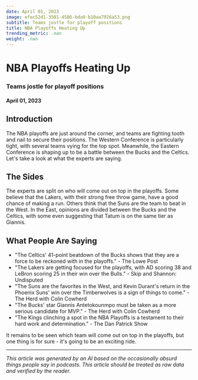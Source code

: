 ```yaml
---
date: April 01, 2023
image: efec52d1-3501-4586-bda9-b10aa7926a53.png
subtitle: Teams jostle for playoff positions
title: NBA Playoffs Heating Up
trending_metric: .nan
weight: .nan
---
```

# NBA Playoffs Heating Up
### Teams jostle for playoff positions
#### April 01, 2023

## Introduction
The NBA playoffs are just around the corner, and teams are fighting tooth and nail to secure their positions. The Western Conference is particularly tight, with several teams vying for the top spot. Meanwhile, the Eastern Conference is shaping up to be a battle between the Bucks and the Celtics. Let's take a look at what the experts are saying.

## The Sides
The experts are split on who will come out on top in the playoffs. Some believe that the Lakers, with their strong free throw game, have a good chance of making a run. Others think that the Suns are the team to beat in the West. In the East, opinions are divided between the Bucks and the Celtics, with some even suggesting that Tatum is on the same tier as Giannis. 

## What People Are Saying
- "The Celtics' 41-point beatdown of the Bucks shows that they are a force to be reckoned with in the playoffs." - The Lowe Post
- "The Lakers are getting focused for the playoffs, with AD scoring 38 and LeBron scoring 25 in their win over the Bulls." - Skip and Shannon: Undisputed
- "The Suns are the favorites in the West, and Kevin Durant's return in the Phoenix Suns' win over the Timberwolves is a sign of things to come." - The Herd with Colin Cowherd
- "The Bucks' star Giannis Antetokounmpo must be taken as a more serious candidate for MVP." - The Herd with Colin Cowherd
- "The Kings clinching a spot in the NBA Playoffs is a testament to their hard work and determination." - The Dan Patrick Show

It remains to be seen which team will come out on top in the playoffs, but one thing is for sure - it's going to be an exciting ride.

 --- 

*This article was generated by an AI based on the occasionally absurd things people say in podcasts. This article should be treated as raw data and verified by the reader.*